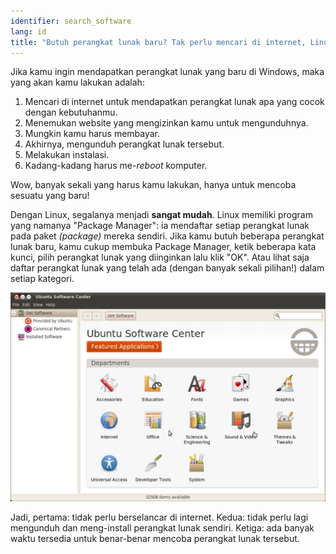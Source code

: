 ```yaml
---
identifier: search_software
lang: id
title: "Butuh perangkat lunak baru? Tak perlu mencari di internet, Linux akan menyediakannya untukmu."
---
```


Jika kamu ingin mendapatkan perangkat lunak yang baru di Windows, maka yang akan kamu lakukan adalah:

<ol>
<li>Mencari di internet untuk mendapatkan perangkat lunak apa yang cocok dengan kebutuhanmu.</li>
<li>Menemukan website yang mengizinkan kamu untuk mengunduhnya.</li>
<li>Mungkin kamu harus membayar.</li>
<li>Akhirnya, mengunduh perangkat lunak tersebut.</li>
<li>Melakukan instalasi.</li>
<li>Kadang-kadang harus me-<i>reboot</i> komputer.</li>
</ol>

Wow, banyak sekali yang harus kamu lakukan, hanya untuk mencoba sesuatu yang baru!

Dengan Linux, segalanya menjadi <b>sangat mudah</b>. Linux memiliki program yang namanya "Package Manager": ia mendaftar setiap perangkat lunak pada paket <i>(package)</i> mereka sendiri. Jika kamu butuh beberapa perangkat lunak baru, kamu cukup membuka Package Manager, ketik beberapa kata kunci, pilih perangkat lunak yang diinginkan lalu klik "OK". Atau lihat saja daftar perangkat lunak yang telah ada (dengan banyak sekali pilihan!) dalam setiap kategori.

<img src="/img/synaptic.png" />

Jadi, pertama: tidak perlu berselancar di internet. Kedua: tidak perlu lagi mengunduh dan meng-install perangkat lunak sendiri. Ketiga: ada banyak waktu tersedia untuk benar-benar mencoba perangkat lunak tersebut.





